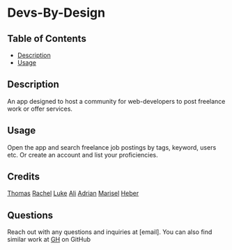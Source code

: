 
# Devs-By-Design

## Table of Contents

- [Description](#description)
- [Usage](#usage)

## Description

An app designed to host a community for web-developers to post freelance work or offer services.

## Usage

Open the app and search freelance job postings by tags, keyword, users etc. Or create an account and list your proficiencies.

## Credits

[Thomas](https://github.com/tomarmenta86)
[Rachel](https://github.com/)
[Luke](https://github.com/)
[Ali](https://github.com/)
[Adrian](https://github.com/ajmcSE)
[Marisel](https://github.com/)
[Heber](https://github.com/Heber-Marcano)



## Questions

Reach out with any questions and inquiries at [email]. You can also find similar work at [GH](https://github.com/) on GitHub

